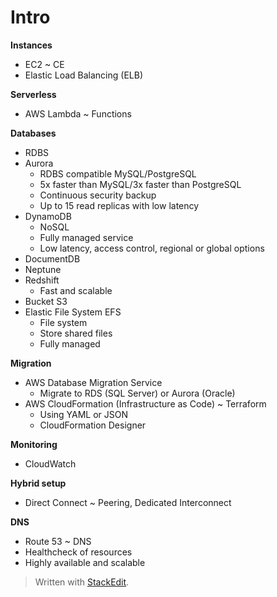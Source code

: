 
# Intro

**Instances**
- EC2 ~ CE
- Elastic Load Balancing (ELB)

**Serverless**
- AWS Lambda ~ Functions

**Databases**
- RDBS 
- Aurora
	- RDBS compatible MySQL/PostgreSQL
	- 5x faster than MySQL/3x faster than PostgreSQL
	- Continuous security backup
	- Up to 15 read replicas with low latency
- DynamoDB
	- NoSQL
	- Fully managed service
	- Low latency, access control, regional or global options
- DocumentDB
- Neptune
- Redshift 
	- Fast and scalable
- Bucket S3
- Elastic File System EFS
	- File system 
	- Store shared files
	- Fully managed

**Migration**
- AWS Database Migration Service
	- Migrate to RDS (SQL Server) or Aurora (Oracle)
- AWS CloudFormation (Infrastructure as Code) ~ Terraform
	- Using YAML or JSON
	- CloudFormation Designer

**Monitoring**
- CloudWatch

**Hybrid setup**
- Direct Connect ~ Peering, Dedicated Interconnect

**DNS**
- Route 53 ~ DNS
- Healthcheck of resources
- Highly available and scalable
> Written with [StackEdit](https://stackedit.io/).
<!--stackedit_data:
eyJoaXN0b3J5IjpbNDMzNTcxNzUwLC0zNTczMTYxMzAsLTQwMj
E4NjE5NV19
-->